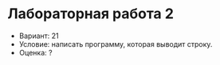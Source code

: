 # Лабораторная работа 2

- Вариант: 21
- Условие: написать программу, которая выводит строку.
- Оценка: ?
 


